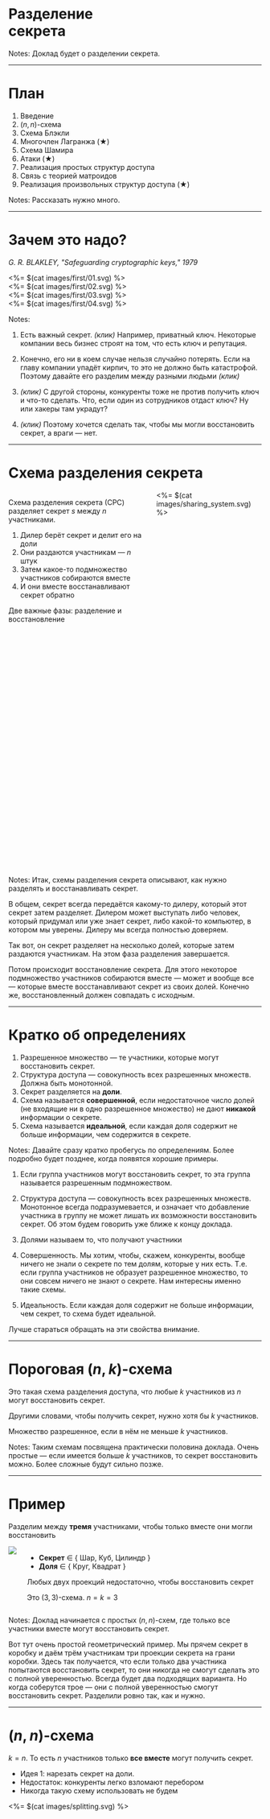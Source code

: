 # Разделение <br/> секрета <!-- .element: class="r-fit-text" -->

Notes:
Доклад будет о разделении секрета.

---

# План

1. Введение
2. $(n,n)$-схема
3. Схема Блэкли
4. Многочлен Лагранжа (★)
5. Схема Шамира
6. Атаки (★)
7. Реализация простых структур доступа
8. Связь с теорией матроидов
9. Реализация произвольных структур доступа (★)

Notes:
Рассказать нужно много.

***

# Зачем это надо?
<cite>G. R. BLAKLEY, "Safeguarding cryptographic keys," 1979</cite>

<div class="r-stack r-stretch">
	<div class="fragment"><%= $(cat images/first/01.svg) %></div>
	<div class="fragment"><%= $(cat images/first/02.svg) %></div>
	<div class="fragment"><%= $(cat images/first/03.svg) %></div>
	<div class="fragment"><%= $(cat images/first/04.svg) %></div>
</div>

Notes:

1. Есть важный секрет. _(клик)_ Например, приватный ключ.
Некоторые компании весь бизнес строят на том, что есть ключ и репутация.

2. Конечно, его ни в коем случае нельзя случайно потерять.
Если на главу компании упадёт кирпич, то это не должно быть катастрофой.
Поэтому давайте его разделим между разными людьми _(клик)_

3. _(клик)_ С другой стороны, конкуренты тоже не против получить ключ и что-то сделать.
Что, если один из сотрудников отдаст ключ?
Ну или хакеры там украдут?

4. _(клик)_ Поэтому хочется сделать так, чтобы мы могли восстановить секрет, а враги — нет.

---

# Схема разделения секрета

<div class="columns">
	<div class="col">

Схема разделения секрета (СРС) разделяет секрет $s$ между $n$ участниками.

1. Дилер берёт секрет и делит его на доли
2. Они раздаются участникам — $n$ штук
3. Затем какое-то подмножество участников собираются вместе
4. И они вместе восстанавливают секрет обратно

Две важные фазы: разделение и восстановление
	</div>
	<div class="col">
		<div style="height: 750px">
			<%= $(cat images/sharing_system.svg) %>
		</div>
	</div>
</div>

Notes:
Итак, схемы разделения секрета описывают, как нужно разделять и восстанавливать секрет.

В общем, секрет всегда передаётся какому-то дилеру, который этот секрет затем разделяет.
Дилером может выступать либо человек, который придумал или уже знает секрет, либо какой-то компьютер, в котором мы уверены. Дилеру мы всегда полностью доверяем.

Так вот, он секрет разделяет на несколько долей, которые затем раздаются участникам. На этом фаза разделения завершается.

Потом происходит восстановление секрета. Для этого некоторое подмножество участников собираются вместе — может и вообще все — которые вместе восстанавливают секрет из своих долей. Конечно же, восстановленный должен совпадать с исходным.

---

# Кратко об определениях

1. Разрешенное множество — те участники, которые могут восстановить секрет.
2. Структура доступа — совокупность всех разрешенных множеств. Должна быть монотонной.
3. Секрет разделяется на **доли**.
4. Схема называется **совершенной**, если недостаточное число долей (не входящие ни в одно разрешенное множество) не дают **никакой** информации о секрете.
5. Схема называется **идеальной**, если каждая доля содержит не больше информации, чем содержится в секрете.

Notes:
Давайте сразу кратко пробегусь по определениям. Более подробно будет позднее, когда появятся хорошие примеры. 

1. Если группа участников могут восстановить секрет, то эта группа называется разрешенным подмножеством.

2. Структура доступа — совокупность всех разрешенных множеств. Монотонное всегда подразумевается, и означает что добавление участника в группу не может лишать их возможности восстановить секрет. Об этом будем говорить уже ближе к концу доклада.

3. Долями называем то, что получают участники

4. Совершенность. Мы хотим, чтобы, скажем, конкуренты, вообще ничего не знали о секрете по тем долям, которые у них есть. Т.е. если группа участников не образует разрешенное множество, то они совсем ничего не знают о секрете. Нам интересны именно такие схемы.

5. Идеальность. Если каждая доля содержит не больше информации, чем секрет, то схема будет идеальной.

Лучше стараться обращать на эти свойства внимание.

---

# Пороговая $(n, k)$-схема

Это такая схема разделения доступа, что любые $k$ участников из $n$ могут восстановить секрет.

Другими словами, чтобы получить секрет, нужно хотя бы $k$ участников.

Множество разрешенное, если в нём не меньше $k$ участников.

Notes:
Таким схемам посвящена практически половина доклада. Очень простые — если имеется больше $k$ участников, то секрет восстановить можно. Более сложные будут сильно позже.

---

# Пример

Разделим между **тремя** участниками, чтобы только вместе они могли восстановить

<div class="columns">
	<div class="col img_container">
		<img src="images/projections.gif">
	</div>
	<div class="col">

- **Секрет** ∈ { Шар, Куб, Цилиндр }
- **Доля** ∈ { Круг, Квадрат }

Любых двух проекций недостаточно, чтобы восстановить секрет

Это $(3,3)$-схема. $n=k=3$

</div></div>

Notes:
Доклад начинается с простых $(n,n)$-схем, где только все участники вместе могут восстановить секрет.

Вот тут очень простой геометрический пример. Мы прячем секрет в коробку и даём трём участникам три  проекции секрета на грани коробки. Здесь так получается, что если только два участника попытаются восстановить секрет, то они никогда не смогут сделать это с полной уверенностью. Всегда будет два подходящих варианта. Но когда соберутся трое — они с полной уверенностью смогут восстановить секрет. Разделили ровно так, как и нужно.

***
 
<div class="r-stack">

# $(n, n)$-схема

</div>

$k = n$. То есть $n$ участников только <b>все вместе</b> могут получить секрет.

- Идея 1: нарезать секрет на доли.
- Недостаток: конкуренты легко взломают перебором
- Никогда такую схему использовать не будем

<div style="height: 400px">
	<%= $(cat images/splitting.svg) %>
</div>

Notes:
Начнём с построения простейшей схемы. Это не $(n, k)$-схема, а попроще.

Первая идея очень простая. Есть какой-то длинный секрет, мы его можем просто разрезать на доли и раздать участникам. Тогда если они объединятся, то смогут с легкостью восстановить его. Казалось бы, всё хорошо и просто.

Однако здесь есть большой недостаток: конкуренты, если обладают $k-1$ долями — на одну меньше нужного — запросто могут перебрать все значения оставшейся неизвестной. Их не так уж и много, особенно с ростом числа долей.

Мы этого **совсем** не хотим, поэтому давайте строго определим, чего именно мы не хотим.

---

# Совершенность
<cite>"On secret sharing systems", E. Karnin, J. Greene and M. Hellman, 1983</cite>

Хотим, чтобы конкуренты ничего не знали о секрете. Даже если знают $k-1$ долю.

По-другому: знание $k-1$ долей ничего не даёт <!-- .element: class="fragment" -->

- $s$ — секрет <!-- .element: class="fragment" -->
- $v_i$ — доля секрета ($i = 0…n$) <!-- .element: class="fragment" -->
- $H(s \mid v_{i_1}, v_{i_2}, …, v_{i_m})$ — сколько энтропии в $s$, если знаем эти доли <!-- .element: class="fragment" -->
- $H(s)$ — сколько энтропии в секрете, если мы совсем ничего про него не знаем <!-- .element: class="fragment" -->

<div class="fragment">

Хотим:
$$
\begin{array}{l l}
H(s \mid v_{i_1}, v_{i_2}, …, v_{i_m}) = H(s), &\text{ при } m < k \\\\
H(s \mid v_{i_1}, v_{i_2}, …, v_{i_m}) = 0,		&\text{ при } m ≥ k
\end{array}
$$

</div>

Notes:
Итак, "хорошие" схемы, в которых конкуренты совершенно ничего не знают о секрете, называются совершенными.

Так и запишем: _(клик)_ знание $k-1$ долей ничего не даёт

Теперь давайте попробуем это записать более строго. Для этого надо ввести пару обозначений _(2 клика)_.

Переходим к сложной часть. _(клик)_.

Здесь упоминается энтропия, причём условная. Это мера неопределённости — как много мы ещё не знаем о значении при таких-то условиях.
Грубо говоря, вот мы знаем столько-то долей секрета. Как много надо угадывать, чтобы узнать его весь?
Вспоминая старую плохую схему, если мы знаем много долей, то нам остается угадать только один маленький.
Очевидно, это гораздо быстрее чем угадать весь секрет.

_(клик)_. Следующее — количество энтропии в секрете, когда мы вообще ничего не знаем. Грубо, как сложно угадать весь секрет целиком.

Вообще, запросто могу переписать при помощи условных вероятностей, если кому-то не очень понятно.

_(клик)_

И теперь можем записать что именно мы хотим.
- Если мы знаем меньше $k$ долей, то мы знаем о секрете ровно столько же, как если бы не знали совсем ничего
- А если мы знаем достаточно долей, то знаем и весь секрет полностью. Никаких сомнений в его значении нету.

---

# Настоящая $(n,n)$-схема

Идея:
$ \displaystyle
s = v_1 + v_2 + … + v_n
$

<div class="fragment columns">
<p>Алгоритм: </p>
<div class="col">

0. Пусть $s ∈ 𝔽$
1. Генерируем совершенно случайные $v_2, …, v_n$ тоже из $𝔽$. <!-- .element: class="fragment" -->
2. Находим $v_1 = s - v_2 - … - v_n$	<!-- .element: class="fragment" -->
3. Раздаём эти доли участникам <!-- .element: class="fragment" -->

</div></div>

**Почему она совершенная?** <!-- .element: class="fragment" -->

Допустим: знаем $v_1, …, v_{n-1}$ — все кроме (без потери общности) последнего. <!-- .element: class="fragment" -->

<div class="fragment columns">
<p>Тогда: </p>
<div class="col">

1. Есть $|𝔽|$ вариантов для последней доли.
2. Каждый вариант даёт свой уникальный $s$. <!-- .element: class="fragment" -->
3. Угадать значение доли из $|𝔽|$ также сложно, как угадать секрет (тоже из $𝔽$). <!-- .element: class="fragment" -->

</div></div>

Notes:
Теперь реализуем подходящую схему. Хотим секрет разделить между $n$ участниками.
Идея очень проста: пусть все доли в сумме дают этот самый секрет.

_(клик)_ Во-первых, договоримся что секрет взялся из какого-то поля $𝔽$. Совершенно не важно из какого.

_(клик)_ Для реализации достаточно сгенерировать все числа кроме одного. Они должны быть из того же поля.

_(клик)_ Затем остаётся единственным образом определить одно оставшееся.

_(клик)_ И всё, доли готовы.

_(клик)_ Следующий шаг: покажем что она действительно совершенна.

_(клик)_ Допустим самое худшее — знаем все доли кроме одного.

_(клик)_ Тогда мы можем попытаться найти последний подбором.

_(клик)_ Но их ровно столько, сколько и возможных секретов.

_(клик)_ Получается, что ровно с тем же успехом мы могли бы пытаться угадать секрет.
	Видно, что знания долей никак не помогают. А значит схема совершенна.

---

Теперь и секрет, и доли из одного поля, т.е. они содержат одинаково информации (если они выбраны случайно). Это интересно.

<div class="fragment">

# Теорема
<cite>E. Karnin, J. Greene and M. Hellman, "On secret sharing systems", 1983</cite>

Пусть схема совершенная, а $v_i∈V$ — доля секрета $s∈S$. <br/>Тогда $H(v_i) ≥ H(s)$.

</div><div class="fragment">

**Следствие:** Если секрет и доли выбираются случайно, то $|V| ≥ |S|$.

</div><div class="fragment">

**Доказательство следствия**

1. Известно, что знание $k-1$ доли не даёт никакой информации о секрете
2. Также известно, что зная $k$ долей можно единственным образом восстановить секрет.
3. Если $|V| < |S|$, то зная $k-1$ долей, мы можем получить лишь $|V|$ значений секрета, по одному на каждое возможное значение доли.
4. Но ведь секрет — случайно выбран из $|S|$ возможных вариантов! Пришли к противоречию: такая схема не совершенна.

</div>

Notes:
Заметили, что размер доли вырос? В плохой и неправильной схеме он был в $n$ раз меньше секрета, а теперь совпадает с ним?

Так вот, существует подходящая теорема _(клик)_.
Она говорит, что у совершенной схемы каждая доля не может содержать меньше информации, чем целый секрет.

У неё есть довольно интересное следствие _(клик)_.
А именно, мощность множества с долью обычно не может быть меньше, чем множество с секретом.
На практике это означает, что если у вас секрет занимает столько-то бит, то и каждая доля будет не меньше.

Теперь давайте это докажем. Будем доказывать только следствие, потому что доказательство самой теоремы слишком сложно для этого доклада, да и не нужно. Будем считать, что числа у нас всегда случайные, это обычно правда.

Если в двух словах, то когда мы знаем $k-1$ долей, то, чтобы восстановить секрет, достаточно перебрать все значения оставшейся доли. И если этих значений меньше, чем значений секрета, то это противоречит тому, что знание $k-1$ долей ничего не даёт.

---

## Разделение длинных секретов

Есть строка: `I like secret sharing systems`. Она длинная (29 символов).

Можем её рассмотреть, как набор байтов

```
49 20 6c 69 6b 65 20 73 65 63 72 65 74 20 73 68 61 72 69 6e 67 20 73 79 73 74 65 6d 73
```

И каждый байт разделять отдельно, используя группу $ℤ_{256}$:
- $49_{16} = 73 = 10 + 63$
- $20_{16} = 32 = 50 + 238$
- $6c_{16} = 108 = … $

Такое разделение всё равно останется совершенным.

***

# Схема Блэкли
<cite>G. R. BLAKLEY, "Safeguarding cryptographic keys" 1979</cite>

<div class="columns">
<div class="col">

Это $(n, k)$-схема. Из $n$ участников достаточно только $k$.

Описана Джорджем Блэкли в начале июня 1979 года. 

</div>
<div class="col">
	<img src="images/george-blakley.jpg">
</div></div>

Notes:
Мы реализовали простейшую $(n, n)$-схему, но она не даёт права потерять никакую долю. Обязательно все должны присутствовать.
На самом деле, с её помощью можно делать удивительные вещи, но это не очень эффективно и будет в самом конце доклада. А пока что поговорим про схему Блэкли.

---

## Схема Блэкли

**Идея:** $k$ гиперплоскостей пересекаются в $k$-мерном пространстве в точке.


<div style="height: 350px">
	<%= $(cat images/planes.svg) %>
</div>

<div class="fragment">

**Алгоритм**:

0. Секрет $s∈𝔽$. <span class="fragment">Возьмём пространство $𝔽^k$</span>
1. Выберем случайные и независимые $x_2, x_3, …, x_k$ <!-- .element: class="fragment" -->
2. Секретная точка: $(s, x_2, x_3, …, x_k)$ <!-- .element: class="fragment" -->
3. Провести через неё $n$ случайных гиперплоскостей и раздать их участникам.	<!-- .element: class="fragment" -->

</div>

Notes:
Идея этой схемы заключается в том, что гиперплоскости пересекаются только в одной точке.
На примере трёхмерного пространства как раз показано, что две плоскости пересекаются по прямой, а три — уже в точке.

_(клик)_ Теперь пройдёмся по алгоритму. Как и раньше, возьмём секрет из поля $𝔽$. _(клик)_ К нему сразу добавляем $k$-мерное пространство, в котором и будет всё происходить.

_(клик)_ Дальше снова генерируем случайные $k-1$ точку. Удивительно, но это продолжает совпадать с простейшей схемой.

_(клик)_ И вот теперь начались отличия. Как мы помним, плоскости пересекаются в точке. Значит какая-то точка пространства должна кодировать секрет. Ну и вот мы её выбрали. Одна её координата содержит секрет, а остальные выбраны совершенно случайно.

_(клик)_ Дальше мы должны провести через эту точку $n$ произвольных плоскостей. Вот и всё.

---

## Пример

- Секрет из поля $ℤ_{23}$ будет $s = 18$
- Действуем в пространстве $ℤ_{23}^3$ — три участника могут восстановить
- Выберем случайную точку $(\mathbf{18}, 7, 20)$ — секрет в первой координате
- Проведём плоскости через эту точку:
	
	* $21x_1 + x_2 + 15x_3 = 18$
	* $11x_1 + 9x_2 + x_3 = 5$
	* $3x_1 + 6x_2 + 8x_3 = 3$

	Именно этой информацией обладают участники — каждый знает ровно одну плоскость.

<div class="fragment">

- Пересечём их:
	$$ \begin{pmatrix}
	21 & 1 & 15 \\\\ 11 & 9 & 1 \\\\ 3 & 6 & 8
	\end{pmatrix} \vec{x} = \begin{pmatrix}
	18 \\\\ 5 \\\\ 3
	\end{pmatrix} $$

- Решение СЛАУ: $\vec{x} = \begin{pmatrix}\mathbf{18} \\\\ 7 \\\\ 20\end{pmatrix}$; отсюда секрет $s=18$

</div>

Notes:
Берём какой-то секрет — здесь он из поля $ℤ_{23}$ — и хотим его разделить. Восстановить могут любые три участника, поэтому пространство трёхмерное.

Для этого помещаем его в какую-то случайную точки и проводим через неё три случайных плоскости — по одной на каждого участника. Эти плоскости и будем раздавать участникам.

На этом с разделением всё, теперь давайте восстановим обратно _(клик)_.

У нас есть ьтри плоскости, надо найти их общую точку пересечения. Для этого достаточно будет составить вот такую СЛАУ на точку и решить её любым удобным способом. Поскольку мы действуем в поле, то какое-нибудь решение найдется.

И вот решение – как раз та точка, которые мы сгенерировали раньше. Берём первую её координату и получаем секрет обратно.

---

## Схема Блэкли: совершенность

- Дана $k-1$ плоскость, пересекаются по прямой ($\cong 𝔽$)
- Но нас интересует только одна координата <!-- .element: class="fragment" data-fragment-index="0" -->

<div class="r-stack">
	<div style="height: 600px" class="fragment fade-out" data-fragment-index="0">
		<%= $(cat images/planes.svg) %>
	</div>
	<div style="height: 600px;" class="fragment" data-fragment-index="0">
		<%= $(cat images/line_project.svg) %>
	</div>
</div>

- На прямой столько же точек, сколько и значений секрета! <!-- .element: class="fragment" data-fragment-index="1" -->


Notes:
Давайте покажем, почему эта схема совершенна.
То есть что даже зная $k-1$ плоскость, угадывать секрет не становится легче.

С одной стороны, вполне известно, что секретная точка лежит на прямой.
Казалось бы, это облегчает задачу. И это было бы так, если бы были важны все координаты точки.

Поскольку сам секрет находится в первой координате точки, то можно рассмотреть только эту координату у прямой.

И тогда будет легко видеть, что прямая содержит столько же точек, сколько и ось координат.
То есть столько же точек, сколько и значений секрета.

---

## Схема Блэкли

**Секрет**: $s ∈ 𝔽$.

**Доля**: $k$-мерная плоскость

<div class="fragment">
$$
A_1x_1 + A_2x_2 + … + A_kx_k + A_0 = 0
$$
</div>

<div class="fragment">

**Плоскость**: набор $(A_1, A_2, …, A_k) ∈ 𝔽^{k+1}$

Но секрет-то только из $𝔽$! Доля в $k+1$ раз больше.

</div>

Notes:

Теперь посмотрим что же у нас получилось.
А получились плоскости. Каждую из них можно записать таким образом: _(клик)_.
Таким образом, каждая плоскость записывается при помощи ровно $k+1$ коэффициента, каждый из нашего поля: _(клик)_.

В этой схеме так получилось, что размер доли в $k+1$ раз больше, чем размер самого секрета.

***

# Идеальность

Секрет $s ∈ S$, доля $v_i ∈ V$.

- Из теоремы: $H(v_i) ≥ H(s)$
- Если $H(v_i) = H(s)$, то схема идеальна

Схема идеальна тогда, когда доля содержит ровно столько же информации, сколько и секрет.

Notes:
Теперь давайте определим новое свойство.

Идеальность — когда размер доли ровно такой же, как и размер секрета.
Если схема совершенна, то меньше он быть и не может, мы это доказали раньше.

Поскольку в схеме Блэкли размер доли гораздо больше, то она не идеальна. Совершенна, но не идеальна.

---

## <u>Неправильная</u> схема
<cite>Почему-то описана на некоторых сайтах</cite>

Хотим сделать схему Блэкли её идеальной.

- Секрет хранится только в одной координате.	<!-- .element: class="fragment" -->
	* $s ∈ 𝔽$
- А доля гораздо больше <!-- .element: class="fragment" -->
	* $v_i ∈ 𝔽^k$
- Идея: распределить секрет по всем координатам: $s ∈ 𝔽^k$ <!-- .element: class="fragment" -->
	* Нельзя: на прямой всего лишь $|𝔽|$ точек, хотя вариантов секрета $|𝔽|^k$ <!-- .element: class="fragment" -->
	<li class="fragment">Такая схема <span style="color: #ff2c2d;">не будет совершенной!</span></li>

<div style="height: 300px">
	<%= $(cat images/planes.svg) %>
</div>

Notes:
Теперь давайте рассмотрим вариацию схемы, которая является идеальной.

_(клик)_ Во-первых, секрет хранится только в одной координате.
_(клик)_ Но вот размер доли гораздо больше, и нам это не нравится.

_(клик)_ Что будет, если распределить секрет по всем координатам точки? Ведь тогда как раз размеры сравняются.
	Как думаете, так можно сделать?

_(клик)_ Но тогда $k-1$ плоскость пересекается по прямой. И на этой прямой уже гораздо меньше точек.
А значит секрет становится гораздо проще найти, даже если не знать все доли.
_(клик)_ Такая схема будет несовершенной.

Именно такой вариант схемы Блэкли почему-то описан на русской википедии и какой-то криптовики.
Эта схема аналогична самой первой, где мы просто нарезали секрет на доли. Конечно, это нам не подходит.

Ни в коем случае так не делайте. Я это показываю во многом из-за того, что почему-то на некоторых русскоязычных сайтах приводится именно такая реализация схемы. Она неправильная.

***

# Многочлен Лагранжа
<cite><a href="https://ru.wikipedia.org/wiki/Интерполяционный_многочлен_Лагранжа">ru.wikipedia.org/wiki/Интерполяционный_многочлен_Лагранжа</a></cite>

<div class="fragment">

**Хотим**: провести многочлен не более $n-1$ степени через $n$ точек

Например, **прямая** — многочлен первой степени — легко строится по **двум** точкам.

**Дано**: точки $(x_1, y_1), (x_2, y_2), …, (x_n, y_n)$.

</div><div class="fragment">

**Очень простая идея:**

Можно составить СЛАУ на $c_i$, подставив точки в $c_0 + c_1 x + c_2 x^2 + … + c_{n-1}x^{n-1}$.

Здесь $n$ неизвестных, $n$ уравнений, а следовательно решение единственно.

</div><div class="fragment">

Но есть явная формула: $\displaystyle f({\color{red} x}) = \sum_{j=1}^n y_j \prod_{\substack{i=0\\\\i≠j}} \frac{{\color{red} x} - x_i}{x_j - x_i}$ — многочлен Лагранжа

</div>


Notes:
Теперь немного поговорим про многочлен Лагранжа. Он нам потом пригодится. _(клик)_

Вообще, довольно известный факт, что через $n$ точек можно построить многочлен $n-1$ степени.

_(клик)_ Для этого достаточно составить СЛАУ и найти этот самый многочлен.

_(клик)_ Но это не так эффективно — иногда интересно узнать значение только в одной точке — так что давайте всё-таки рассмотрим многочлен Лагранжа. Он тоже очень простой.

---

## Очевидное решение
<cite><a href="https://ru.wikipedia.org/wiki/Интерполяционный_многочлен_Лагранжа">ru.wikipedia.org/wiki/Интерполяционный_многочлен_Лагранжа</a></cite>

Просто скажем следующее:

$$
f(x) = \begin{cases}
y_1, &x = x_1 \\\\
y_2, &x = x_2 \\\\
… \\\\
y_n, &x = x_n \\\\
\text{что-нибудь},& x \notin \\{x_1, x_2, …, x_n\\}
\end{cases}
$$

<div class="fragment">

И если бы у нас была такая функция:
$$
\ell_j(x) = \begin{cases}
1,& x = x_i, i=j \\\\
0,& x = x_i, i≠j \\\\
\text{что-нибудь}& x \notin \\{x_1, x_2, …, x_n\\}
\end{cases}
$$

</div>

<div class="fragment">

Тогда бы мы разбили на сумму:

$$
f(x) = y_1 \ell_1(x) + y_2\ell_2(x) + … + y_n \ell_n(x)
$$

</div>

Notes:

Итак, во-первых, мы хотим как-то построить вот такую функцию.
Важно лишь то, чтобы она проходила через некоторые точки, а всё остальное — как получится.

_(клик)_ Но строить такую большую функцию довольно сложно, поэтому давайте упростим себе жизнь и сделаем функцию $\ell$, она поменьше.
В одной из нужных точек она равна единице, в других нужных — равна нулю, а во всех остальных нас значение не волнует.

_(клик)_ И если мы вдруг сможем построить такую функцию $\ell$, то первую большую можно будет легко разбить на вот такую сумму.
Здесь довольно очевидно, что она будет проходить через все нужные точки.
Для каждой интересующей нас точки только одна из $\ell$ будет равна единице, а все остальные равны нулю.
И эту единственную единицу мы умножаем на требуемое значение функции в нужной нам точке. Вот и всё.

---

## Такая функция есть!
<cite><a href="https://ru.wikipedia.org/wiki/Интерполяционный_многочлен_Лагранжа">ru.wikipedia.org/wiki/Интерполяционный_многочлен_Лагранжа</a></cite>

Напомню:
<span class="r-stack">
<span class="fragment fade-out" data-fragment-index="1">$
	\ell_j(x) = \begin{cases}
	1,& x = x_j \\\\
	0,& x = x_i, i≠j \\\\
	\text{что-нибудь},& x \notin \\{x_1, x_2, …, x_n\\}
	\end{cases}
$</span>
<span class="fragment fade-in-then-out" data-fragment-index="1">$
	\ell_j(x) = \begin{cases}
	\color{orange}{1},& \color{orange}{x = x_j} \\\\
	0,& x = x_i, i≠j \\\\
	\text{что-нибудь},& x \notin \\{x_1, x_2, …, x_n\\}
	\end{cases}
$</span>
<span class="fragment fade-in-then-out" data-fragment-index="2">$
	\ell_j(x) = \begin{cases}
	1,& x = x_j \\\\
	\color{orange}{0},& \color{orange}{x = x_i, i≠j} \\\\
	\text{что-нибудь},& x \notin \\{x_1, x_2, …, x_n\\}
	\end{cases}
$</span>
<span class="fragment fade-in-then-out" data-fragment-index="3">$
	\ell_j(x) = \begin{cases}
	1,& x = x_i, i=j \\\\
	0,& x = x_i, i≠j \\\\
	\color{orange}{\text{что-нибудь}},& \color{orange}{x \notin \\{x_1, x_2, …, x_n\\}}
	\end{cases}
$</span>
</span>

<div class="fragment" data-fragment-index="0">

Выглядит она как произведение дробей:

$$
\ell_j({\color{red} x}) = \prod_{\substack{i=0\\\\i≠j}} \frac{{\color{red} x} - x_i}{x_j - x_i}
$$

</div>

- Если $x = x_j$, то каждая дробь равна $1$, и вся функция тоже. <!-- .element: class="fragment fade-in-then-semi-out" data-fragment-index="1" -->
- Если $x = x_i, i≠j$, то найдётся $i$, такой что $x_i = x$. А значит один из числителей будет таким: $x_i - x_i = 0$. И всё произведение обнулится.	<!-- .element: class="fragment fade-in-then-semi-out	" data-fragment-index="2" -->
- Все точки различны и $j≠i$, а значит мы не делим на ноль.	<!-- .element: class="fragment fade-in-then-semi-out	" data-fragment-index="3" -->

Notes:
К счастью, такая маленькая функция $\ell$ существует, и сейчас покажу как она работает.

_(клик)_ Выглядит она как вот такое сложное произведение дробей. Здесь $i$ из произведения пробегает по всем, кроме $j$.

_(клик)_ Смотрим на первое требование. Функция при $x=x_j$ должна быть равна единице. Здесь это вполне выполняется.
	Каждая дробь будет иметь один и тот же числитель и знаменатель, поэтому все они равны единице.

_(клик)_ Двигаемся дальше. Надо чтобы во всех остальных точках функция была равна нулю.
Здесь это обеспечивается за счёт того, что мы перебираем все эти остальные точки и вычитаем $x_i$ из аргумента.
Тогда в этих точках хотя бы один числитель обнулится, а вместе с ним обнулится и всё произведение.

_(клик)_ Ну и наконец, функция везде определена. Поскольку предполагается, что все иксы различны, то мы на ноль никогда не делим.

---

## Итог
<cite><a href="https://ru.wikipedia.org/wiki/Интерполяционный_многочлен_Лагранжа">ru.wikipedia.org/wiki/Интерполяционный_многочлен_Лагранжа</a></cite>

Интерполяционный многочлен Лагранжа:

$$
f({\color{red} x}) = \sum_{j=1}^n y_j \prod_{\substack{i=0\\\\i≠j}} \frac{{\color{red} x} - x_i}{x_j - x_i}
$$

- Проходит через точки $(x_1, y_1), …, (x_n, y_n)$
- Степень не больше $n$

Notes:
Ну и вот итог. Интерполяционный многочлен Лагранжа выглядит вот таким вот образом. Как мы показали, он проходит через все нужные точки (если они различны).

Поскольку в каждом произведении не больше $n-1$ линейного множителя, то и весь многочлен тоже не больше $n-1$ степени.

Остается только разобраться с единственностью.

---

## Единственность
<cite><a href="https://ru.wikipedia.org/wiki/Интерполяционный_многочлен_Лагранжа">ru.wikipedia.org/wiki/Интерполяционный_многочлен_Лагранжа</a></cite>

> Через $n$ точек проходит единственный многочлен степени не больше $n-1$.

**Доказательство:**

- Пусть $f(x)$ и $q(x)$ — два многочлена, оба проходят через одинаковые $n$ точек
- Тогда $f(x) - q(x)$ имеет не меньше $n$ нулей — в точках через которые они проходят.
- А ещё $f(x) - q(x)$ тоже степени не больше $n-1$.
- Но $f(x) - q(x)$ не может иметь $n$ нулей! Это же больше его степени.
- А значит $f(x) - q(x) = 0$ ∎

Notes:
Доказательство очень простое.

Действуем от противного. Пусть есть два многочлена, которые оба проходят через одни и те же $n$ точек.

Тогда рассмотрим их разность. Она будет тоже многочленом степени не больше $n-1$, как и исходные два.

Но по основной теореме алгебры такой многочлен не может иметь более чем $n-1$ нуль.
А здесь у нас их $n$, поскольку $f$ и $q$ точно совпадают в $n$ точках.

Получаем что $f - q$ равно нулю, то есть $f = q$, что и требовалось доказать.

***

# Схема Шамира
<cite>Shamir, A. (1979). How to share a secret.</cite>

<div class="columns">
<div class="col">

Опубликована в ноябре 1979 года, всего через полгода после схемы Блэкли.

**Идея:** через $k$ точек можно провести единственный многочлен. Пусть $s = f(0)$.

Доли — точки на многочлене. Секрет — его значение в нуле.

</div><div class="col">

<img src="images/Adi_Shamir.jpg" style="height:700px">

</div>
</div>

Notes:
Итак, переходим к практически полезной схеме. Схема Шамира была опубликована в ноябре 1979 года криптографом Ади Шамиром, через примерно полгода после схемы Блэкли. Та была представлена в начале июня. Шамир тот же самый, который участвовал в создании RSA, и в схеме нулевого разглашения.

Идея схемы Шамира очень проста.
По $k$ долей мы всегда можем построить единственный многочлен степени $k-1$.
И секрет тогда будет равен его значению в нуле.
А вот по $k-1$ долей уже нельзя ничего говорить о том, какой может быть многочлен и где находится секрет.

---

## Реализация
<cite>Shamir, A. (1979). How to share a secret.</cite>

1. Выбрать достаточно большое поле (секрет должен поместится).
2. Сгенерировать случайный многочлен степени $k-1$
	$$f(x) = c_1x^{k-1} + c_2x^{k-2} + … + c_{k-2}x^2 + c_{k-1} x + s$$
	Свободный член равен $s$, благодаря чему $f(0) = s$
3. Посчитать значения в точках $1,2,3,…,n$ и раздать их. То есть $v_i = f(i)$. Координата $x$ точек — публичная информация.
4. По $k$ любых из этих $n$ точек можно построить $f$ обратно. Тогда $s = f(0)$.

<iframe data-preload class="fragment invert-if-dark" style="width: 100%; height: 720px;" data-src="https://www.desmos.com/calculator/8qgjticahg?embed"></iframe>

Notes:
Подробная схема такова.

1. Сначала надо выбрать какое-то поле. Чаще всего используется поле вычетов по большому простому модулю. Но вообще-то говоря, сгодится любое. Просто чем меньше поле, тем меньше значений для секрета и тем легче взломать перебором. Хотя обычно на размер секрета влиять нельзя. Также в маленьком поле будет мало точек, которые можно раздать. Например, в $ℤ_7$ никак нельзя выбрать 10 разных точек на многочлене.

2. Затем генерируем случайные коэффициенты для многочлена. Здесь они обозначены как $c_i$.
	Свободный же член делаем равным $s$, за счёт чего можно очень легко сделать так, чтобы $f(0) = s$.

	Вообще-то говоря, не обязательно использовать именно $x=0$ для секрета, просто иначе генерация многочлена становится немного менее тривиальной. Можно, например, сгенерировать $k-1$ точку и интерполировать многочлен через них и точку с секретом. Но мы так делать не будем, у нас всегда секрет в нуле.

3. Дальше надо выбрать любые $n$ точек на многочлене и посчитать их.
	Обычно выбирают просто по порядку $x = 1, 2, 3$ и т.д., но вообще-то говоря это совершенно не важно, ведь здесь эти координаты — публичная информация.

4. Восстановление секрета происходит очень просто. Нужно всего лишь выбрать любые $k$ точек и построить многочлен обратно.
	Ну а дальше секрет легко находится. Вообще-то говоря, лучше не искать многочлен отдельно, а просто подставить $x=0$ d многочлен Лагранжа и посчитать значение в этой точке.

---

## Пример

- Из поля $ℤ_{13}$ выбрали секрет $s = 4$.
- Три участника могут восстановить секрет. Используем многочлен второй степени.
- Сгенерируем такой: $f(x) = 5x^2 + 11x + 4$; здесь $s = f(0)$
- Посчитаем точки (над полем!):

	1. $f(1) = 7$
	2. $f(2) = 7$
	3. $f(3) = 4$

	Именно этой информацией обладают участники.

<div class="fragment">

- Восстановим многочлен (вычисления по модулю 13):
	$$
	f(x) =
	y_1\frac{x-x_2}{x_1-x_2}\frac{x-x_3}{x_1-x_3} +
    y_2\frac{x-x_1}{x_2-x_1}\frac{x-x_3}{x_2-x_3} +
    y_3\frac{x-x_1}{x_3-x_1}\frac{x-x_2}{x_3-x_2} =\\\\=
    7\frac{x-2}{1-2}\frac{x-3}{1-3} +
    7\frac{x-1}{2-1}\frac{x-3}{2-3} +
    4\frac{x-1}{3-1}\frac{x-2}{3-2} =\\\\=
    \frac{7}{ 2} (x-2)(x-3) +
    \frac{7}{-1} (x-1)(x-3) +
    \frac{4}{2} (x-1)(x-2) =\\\\=
    10\left(x^2 − 5x + 6\right)
    -7\left(x^2 − 4x + 3\right)
    +2\left(x^2 − 3x + 2\right) =\\\\=
    5x^2 − 28x + 43 ≡ \color{orange}{5x^2 + 11x + 4}
	$$

- И тогда секрет: $f(0) = 4$

</div>

Notes:

Итак, вот у нас есть поле $ℤ_{13}$ и из него выбрали секрет $s=7$. Будем его делить на трёх участников.

Для этого придумываем случайный многочлен, который в нуле равен секрету. Достаточно правильно подобрать свободный член.

И теперь считаем его значения в трёх разных точках. Интересно, что пара совпали.
Само значение многочлена секретная информация. Каждое знает только один участник.
Но вот список точек, в которых считали значения, уже публичный.

Теперь приступим к восстановлению секрета обратно _(клик)_.

В целом, ничего интересного. Беру формулу Лагранжа для трёх точек и начинаю аккуратно всё это дело считать.
Здесь я иду долгим путём и вычисляю весь многочлен.
Гораздо лучше и быстрее было бы просто подставить $x = 0$ и не считать те ужасные скобки.

Но в конце-концов получаем ровно тот же самый многочлен, и запросто восстанавливаем секрет.

Заметка: $\frac{7}{2} = 10 \pmod{13}$

---

## Совершенность
<cite>G. R. BLAKLEY, "Safeguarding cryptographic keys," 1979</cite>

> For example, a polynomial
> of degree $b$ can be reconstructed from its values at $b+1$
> points. But already its values at any $b$ points tell a lot about
> it. It can also be reconstructed from the values of its $0$th
> through $b$th Taylor coefficients at a point. But already the
> values of any $b$ of these $b+1$ numbers tell a lot about it.

— Блэкли о многочленах <!-- .element: style="text-align: right;"> -->

Notes:
Перед тем как мы двинемся дальше, вот тут вот цитата из работы Блэкли по его схеме.

Вот он говорит, что многочлен степени $b$ может быть восстановлен по $b+1$, но даже только $b$ уже дают очень много информации о многочлене. Как вы думаете, он прав?

Нет, в общем случае мы не получаем никакой дополнительной информации о многочлене.

---

## Совершенность

Мы знаем $k-1$ долей. Хотим узнать какой может быть секрет.


- Не используя знания долей, можем перебрать все секреты: их $|𝔽|$ штук.
- Перебор вариантов последнего долей не легче: тоже $|𝔽|$ вариантов.
- Правда ли, что все секреты возможны? <!-- .element: class="fragment"> -->
- Можем ли построить многочлен степени $k-1$, проходящий через всякий секрет и через известные $k-1$ точек?
	<!-- .element: class="fragment"> -->
- Конечно можем! Даны $k$ точек, надо многочлен степени $k-1$. Это легко и всегда возможно.
	<!-- .element: class="fragment"> -->

Значит схема совершенна! <!-- .element: class="fragment"> -->

Notes:
Хотим показать совершенность.
Напомню: это когда знание $k-1$ долей не даёт совершенно никакой информации о том, какой может быть секрет.

Вообще, мы всегда можем перебрать всевозможные секреты. Даже когда вообще ничего не знаем.
Надо как-то показать, что если знаем много точек, то этот перебор никак нельзя облегчить.


_(клик)_ Например, выкинув заведомо невозможные секреты.

_(клик)_ То есть надо показать, что через каждый из секретов можно провести какой-то многочлен, который к тому же будет проходить через уже известные нам точки.

_(клик)_ Всё сводится к тому, что у нас есть $k-1$ точка из долей и есть ещё одна точка из секрета. Как я показывал раньше, через $k$ точек всегда можно провести многочлен степени $k-1$. Именно такой и нужен по схеме.

Значит любой из секретов одинаково возможен, как было бы если мы вообще ничего не знали. Схема совершенна!

И кстати, каждый из секретов соответствует ровно одному значению последней доли. Это легко доказать, ведь интерполированные многочлены не могут пересекаться в других точках.

---

## Идеальность

— Размер доли равен размеру секрета? <br/>
— Конечно! $f(0) ∈ 𝔽$ и $f(i) ∈ 𝔽$<br/>
— Значит схема идеальна.

Notes:
Ну здесь всё очень просто. Секрет – значение многочлена в некоторой точке. Доля — тоже значение, но уже в другой точке.
Конечно же они содержат одно и то же количество информации. А значит схема идеальна.

***

# О совершенности

**Совершенна ли следующая схема?**

1. Дан секрет $0 ≤ s ≤ 100$
2. Генерируем $k-1$ случайный коэффициент
	<span class="r-stack">
		<span class="fragment fade-out" data-fragment-index=1>$c_i ∈ ℤ_{100}$</span>
		<span class="fragment fade-in" data-fragment-index=1>$c_i ∈ \color{red}{ℤ_{100}}$</span>
	</span>
	и многочлен $$f(x) = c_1x^{k-1} + c_2x^{k-2} + … + c_{k-2}x^2 + c_{k-1} x + s$$
3. …

<div class="fragment" data-fragment-index=0>

**Правильная и совершенная схема Шамира:**

1. Выбрать достаточно большое <span class="fragment highlight-red" data-fragment-index=1>поле</span> (секрет должен поместится).
2. Сгенерировать случайный многочлен степени $k-1$
	$$f(x) = c_1x^{k-1} + c_2x^{k-2} + … + c_{k-2}x^2 + c_{k-1} x + s$$
3. …

</div>

Notes:
Вернёмся чуть-чуть назад, к совершенности. Вопрос — так уж ли надёжна предложенная на слайде схема?

...

_(клик)_ Вот сравнение со схемой, которая точно идеальна, мы это доказали

_(клик)_ Здесь проблема заключается в том, что мы взяли не поле.


---

## Атака на не-поле

Известно кольцо: $ℤ_{30}$.

В нём многочлен: $y = c_0 + c_1x + c_2x^2 + c_3x^3$

Знаем три точки (из четырёх):
1. $(1,18)$
2. $(2,24)$
3. $(3,10)$
4. $(4, y_4)$

Что мы знаем о секрете?

Notes:
Давайте сначала рассмотрим пример. Вот кто-то разделил секрет на четырёх участников, и мы как-то узнали три точки. Ну и знаем, что четвертая точка находится в $x=4$, это не секретная информация. Её значения не знаем

Вопрос в том, как много мы теперь знаем о секрете. Конечно, схема Шамира совершенна, но здесь выбрано не поле, а какое-то кольцо вычетов по модулю 30. 30 — не простое число.

---

Подставим точки: $(1,18)$, $(2,24)$, $(3,10), (4, y_4)$ в уравнение $y = c_0 + c_1x + c_2x^2 + c_3x^3$, получим СЛАУ на коэффициенты:
$$
\begin{cases}
	18 &=& с_0 &+& с_1\cdot 1 &+& с_2\cdot 1 &+& с_3\cdot 1 \\\\
	24 &=& с_0 &+& с_1\cdot 2 &+& с_2\cdot 4 &+& с_3\cdot 8 \\\\
	10 &=& с_0 &+& с_1\cdot 3 &+& с_2\cdot 9 &+& с_3\cdot 27 \\\\
	y_4 &=& с_0 &+& с_1\cdot 4 &+& с_2\cdot 16 &+& с_3\cdot 64
\end{cases}
$$

Решение: <!-- .element class="fragment" data-fragment-index="1" -->

<div class="r-stack">

<span class="fragment fade-in" data-fragment-index="1">
<span class="fragment fade-out" data-fragment-index="3">
$$
c_0 = -y_4 - 32; \quad
c_1 = \frac{11}{6}y_4 + 80; \quad
c_2 = -y_4 - 34; \quad
c_3 = \frac{1}{6}y_4 + 4
$$
</span></span>

<span class="fragment fade-in" data-fragment-index="3">
$$
c_0 = -y_4 - 32; \quad
c_1 = \color{orange}{\frac{11}{6}y_4} + 80; \quad
c_2 = -y_4 - 34; \quad
c_3 = \color{orange}{\frac{1}{6}y_4} + 4
$$
</span>

</div>

<div class="fragment" data-fragment-index="2">

В кольце $ℤ_{30}$ **можем** делить на: $1,7,11,13,17,19,23,29$.

</div><div class="fragment" data-fragment-index="3">

На $\color{orange}{6}$ **не можем**.

Значит $y_4$ делится на $6$. Значит $y_4 ∈ \\{0, 6, 12, \mathbf{18}, 24\\}$.

Всего 5 значений вместо 30!

</div>

Notes:
Итак, давайте посмотрим. Конечно, все эти точки лежат на каком-то многочлене. Давайте попробуем его найти.
Для этого достаточно просто подставить их в уравнение и получить СЛАУ. А из неё уже легко найти коэффициенты.

Эту систему можно решить любым удобным способом. Способов решения СЛАУ очень много, не будем на них останавливаться. _(клик)_ Решение будет каким-то таким.

Замечу, что решали мы не в $ℤ_{30}$, а в каком-то нормальном поле вещественных чисел. Из решения мы видим, какие могут быть коэффициенты вообще.

Если бы для шифрования использовали **поле**, то мы, перебирая все $y_4$, получили бы всевозможные $c_0$, а значит и всевозможные секреты. Ведь секрет обычно хранится в свободном члене.

_(клик)_ Но здесь у нас **не поле**, у нас просто кольцо. А значит не для всякого числа существует обратное, чтобы их произведение давало единицу. Строго говоря, "делить" мы можем только на взаимно простые с модулем кольца. На простые числа например, вон они написаны на слайде.

Теперь посмотрим на решение внимательнее. Все коэффициенты многочлена обязательно лежат в кольце. Его так генерировали. Но ведь в решении СЛАУ нам необходимо делить на 6! _(клик)_ Вон там дроби видны.

Поскольку какой-нибудь "одной шестой" в кольце не существует, получается, что необходимо чтобы $y_4$ делилось на 6. Только тогда дробь нормально сократится и всё будет хорошо.

Собственно, вот и всё. Зная только лишь 3 точки, мы смогли восстановить очень много информации о секрете — уменьшили диапазон возможных значений в 6 раз.

А значит конкретно эта схема, с кольцом вместо поля, не совершенна.

---

## Ещё про не-поле
<cite>«Why does Shamir's Secret Sharing Scheme need a finite field?» Dilip Sarwate
<a href="https://crypto.stackexchange.com/a/9320">https://crypto.stackexchange.com/a/9320</a>
</cite>

Интересный пример:

Используется $ℤ_{15}$. Тогда:
1. $f(x) = x^2 - 1$
2. $g(x) = x^2 - 5x + 4$

У них разные секреты: $f(0) = -1$, но $g(0) = 4$.

<div class="fragment">

Для восстановления обоих достаточно трёх участников. Выберем $x = 1$, $x = 4$, $x = 7$:
1. $f(1) = 0$, $g(1) ≡ 0$
2. $f(4) = 0$, $g(4) = 0$
2. $f(7) ≡ 3$, $g(7) ≡ 3$

Получается, что **конкретно эти три** участника не способны восстановить секрет!

</div>

Notes:
Давайте ещё рассмотрим такой интересный пример. Вот снова используется какое-то кольцо вместо поля, в нём для двух разных секретов сгенерировали два разных многочлена. Оба второй степени, поэтому для восстановления достаточно любых трёх участников.

_(клик)_
Пусть из многих остались только те участники, которые владеют точками, соответствующими $x=1$, $x=4$ и $x=8$.

И видим, что оба эти многочлена одинаково хорошо подходят под их точки. Получается, что именно эта тройка участников (и не только эта) не может восстановить секрет. А ведь схемы делаются для того, чтобы **любые** три могли восстановить.

***

# Атаки
<cite>Tompa, Martin, and Heather Woll. "How to share a secret with cheaters." (1989)</cite>

С внешними врагами разобрались, как делать схемы совершенными теперь знаем.

Но схемы разделения применяются когда нет доверия даже участникам!

Участники могут назвать вместо настоящей доли что-то своё. И никто не узнает!

А если сговорилось $k-1$ участников…

Notes:
Итак, переходим ко второй части. Как говорилось в самом начале, участники схемы запросто могут предать. И ничего им не может помешать сказать вместо своей настоящей доли что-то другое. В целом, участники больше ничего не могут сделать.

Вообще-то говоря, самый худший случай — почти все участники участвуют в заговоре и хотят как-то обмануть последнего. Но мы будем рассматривать только простой случай со схемой Шамира.

---

## Атака на схему Шамира
<cite>Tompa, Martin, and Heather Woll. "How to share a secret with cheaters." (1989)</cite>

**Имеется:** один участник — заговорщик

**Хочется:** узнать секрет одному, так чтобы другие его не знали

**Можем:** назвать другое число в качестве своей доли

**Знаем:** координаты $x$ других участников

Как?

<div class="fragment">

**Идея:** сдвинуть свою долю так, чтобы секрет от этого **предсказуемо** сдвинулся

</div>

Notes:
Теперь буду показывать, как действительно провести настоящую атаку. Достаточно одного заговорщика.

Цель такой атаки заключается в том, чтобы обмануть остальных участников — заставить их поверить в ложный секрет.
А заодно и узнать настоящий секрет самим.

При этом мы можем влиять только на свою долю, а знаем только лишь его и публичную информацию: где примерно находятся точки остальных участников. То есть какие $x$ они имеют, значений не знаем.

_(клик)_

Оказывается, есть способ посчитать, как надо сдвинуть свою долю, чтобы при этом восстановленный секрет изменился некоторым конкретным способом.

---

## Реализация атаки
<cite>Tompa, Martin, and Heather Woll. "How to share a secret with cheaters." (1989)</cite>

**Обозначения:** <br/>
- $(x_1, y_1)$ — «своя» точка (без потери общности первая).
- $t$ — насколько мы хотим изменить секрет. $s' = s + t$
- $f$ — «настоящий» многочлен, проходит через $(x_1, y_1), (x_2, y_2), …, (x_k, y_k)$.
- $y_1'$ — поправленное значение «своей» доли. Хотим его найти.
- $f'$ — «ложный» многочлен, проходит через ложную точку $(x_1, y_1')$.
- $s = f(0)$ и $s' = f'(0) = s + t$ — восстановленные секреты: «настоящий» и «ложный» соответственно

<div class="columns">
	<p><b>Атака:</b></p>
	<div class="col">

Проводим многочлен $g(x)$ через $(0, t), (x_2, 0), (x_3, 0), …, (x_k, 0)$. Тогда $y_1' = y_1 + g(x_1)$.

То есть многочлен в нуле (где секрет) равен $t$, а в точках других участников равен нулю. Тогда $y'_1 = y_1 + g(x_1) = f(x_1) + g(x_1)$

</div></div>

Notes:
Итак, мы хотим как-то модифицировать своё значение таким образом, чтобы от этого предсказуемо изменилось значение секрета.

Что у нас есть:
1. Нам выдали точку, мы её знаем. Без потери общности будем говорить, что она первая.
2. И ещё знаем, на сколько мы собираемся изменять секрет. Хотим чтобы в результате восстановления получился $s'$, который отличается от настоящего $s$ ровно на $t$.
3. Есть какой-то многочлен, мы его вообще не знаем, но он есть
4. Хотим как-то изменить наш $y_1$, чтобы от этого секрет сдвинулся ровно на $t$
5. После того как мы назовём ложное значение, в результате восстановления получится какой-то другой многочлен. Назовём $f'$, никакого отношения к производной не имеет.
6. Как всегда, секрет равен значению в нуле.

Атака выглядит следующим образом:
Сначала мы проводим вспомогательный многочлен $g$, такой что в "чужих" точках он равен нулю, а в точке с секретом – в нуле – он равен $t$. Здесь мы никак не фиксируем его значение в «своей» точке $x_1$. И когда мы его провели, то уже довольно легко можем подделать значение. Для этого достаточно прибавить к $y_1$ значение вспомогательного многочлена в «своей» точке.

На этом с атакой всё, но я хочу ещё показать почему это вообще работает.

---

$g(x)$ проходит через $({\color{orange} 0}, t), (x_2, 0), (x_3, 0), …, (x_k, 0)$. Тогда $y_1' = y_1 + g(x_1)$

Используем формулу Лагранжа: $\displaystyle g({\color{red} x}) = \sum_{j=1}^n y_j \prod_{\substack{i=1\\\\i≠j}} \frac{{\color{red} x} - x_i}{x_j - x_i}$

Здесь из-за $y_j = 0$ обнулится всё кроме $\displaystyle g({\color{red} x}) = t \prod_{i=2}^k \frac{{\color{red} x} - x_i}{{\color{orange} 0} - x_i}$

Тогда $\displaystyle g(x_1) = t \prod_{i=2}^k \frac{x_1 - x_i}{{\color{orange} 0} - x_i}$

Теперь в $\displaystyle f({\color{red} x}) = \sum_{j=1}^n y_j \prod_{\substack{i=1\\\\i≠j}} \frac{{\color{red} x} - x_i}{x_j - x_i}$ вместо $y_1$ поставим $y_1' = y_1 + g(x_1)$

$$
\displaystyle s' = f'({\color{orange} 0})
	= \underbrace{
		\left(\sum_{j=1}^n y_j \prod_{\substack{i=1\\\\i≠j}} \frac{{\color{orange} 0} - x_i}{x_j - x_i} \right)
	}\_{f({\color{prange} 0}) = s}
	+ \underbrace{
		\overbrace{
			\left(t \prod_{i=2}^k \frac{x_1 - x_i}{{\color{orange} 0} - x_i}\right)
		}^{g(x_1)}
	  	\left(  \prod_{i=2}^k \frac{{\color{orange} 0} - x_i}{x_1 - x_i}\right)
	}_{t}
$$ <!-- .element class="fragment" -->

Notes:
Собственно, ради этого момента я и рассказывал про многочлен Лагранжа.

Сначала мы проводим многочлен $g(x)$ через точки как было описано раньше. Для этого используем формулу Лагранжа.

Поскольку у нас там везде нули, то от суммы останется только одно слагаемое, соответствует точке $(0, t)$ — как мы меняем секрет.

Дальше нас интересует только $g(x_1)$. Мы не требовали какого-то конкретного значения в точке.

Это $g(x_1)$ мы прибавляем к старому значению доли, $y_1 = f(x_1)$. Тем самым получаем $y_1'$ — поддельное значение.

И теперь хотим посчитать что за секрет получится, если в схеме использовать такую неправильную долю.
Для этого восстанавливаем многочлен при помощи всё той же формулы Лагранжа. Нас интересует только значение в нуле.

Если раскрыть скобки, то получаем, что написано внизу.
А там получился как раз настоящий секрет, плюс какая-то штука, которая сокращается ровно в $t$.

То есть мы сумели прибавить $t$ к значению секрета. Не удивительно ли?

---

## Защита от этой атаки
<cite>Tompa, Martin, and Heather Woll. "How to share a secret with cheaters." (1989)</cite>

Очень просто:

1. Выбирать $x_i$ для долей случайно среди всех возможных.
2. Сделать эту информацию секретной.

Тогда доля содержит всю пару $(x, y)$ и схема больше не идеальна.

Notes:
Защитится от этой атаки довольно просто. Надо всего лишь засекретить информацию о том, где находятся доли.
Тогда атакующий не сможет предсказуемо изменить секрет и атака не удастся.

Строго говоря, он всё также может обмануть участников, но уже не столь предсказуемо.

P.S.
Авторы работы говорят, что эта защита не идеальна и позволяет лишь заметить атаку, но атакующий всё равно узнает секрет. Однако там написано что-то очень странное, я не понял.

***

# Структуры доступа

- Множество всех долей: $P = \\{p_1, p_2, …, p_n\\}$
	- Число долей может не совпадать с числом участников
- Структура доступа: $Γ ⊆ \mathcal{P}(P)$
- Секрет могут получить только те подмножества, которые лежат в $Γ$.
- Пороговая схема — любые $k$ могут получить секрет
- $Γ$ — монотонная структура: если $A ∈ Γ$ и $A ⊂ B$, то $B ∈ Γ$
	+ Эквивалентно, $A∈Γ → ∀i (A ∪ \\{p_i\\}) ∈ Γ$

Notes:
Для начала, пара новых, но важных обозначений.

Во-первых, давайте пронумеруем все доли — их $n$ штук. Потом пригодится.
Иногда оно совпадает с множеством участников, но в более сложных случаях — уже нет.

Структура доступа — множество подмножеств долей.
Если у нас есть какая-то группа людей, и они хотят получить секрет, то они это могут сделать только тогда, когда их доли находится в структуре доступа. Иначе они о секрете ничего не должны знать.

Раньше мы занимались только пороговыми схемами — когда любые $k$ участников могут получить доступ.
Кстати, неплохо записать как выглядит множество $Γ$ для них.

И ещё небольшое замечание: $Γ$ — монотонная структура. Если какая-то группа может получить доступ, то даже если добавить к ним ещё участников, то они всё равно смогут получить доступ. Было бы очень странно пытаться сделать иначе.

---

## Простые структуры доступа

**Задача:** разделить секрет так, чтобы:<br/>
1. CEO и CTO компании могли вдвоём восстановить секрет
2. … или три бухгалтера
3. … или же пять обычных сотрудников

<div class="fragment">

**Сделаем так:**

- CEO и CTO получат по $15$ долей
- Каждый бухгалтер получит $10$ долей
- Каждый сотрудник получит $6$ долей

И тогда получим пороговую схему с $k=30$

</div>

<div class="fragment">

**Откуда числа?**

- $k = \mathrm{НОК}(2, 3, 5) = 30$
- CEO и CTO: $\frac{30}{2} = 15$
- Бухгалтеры: $\frac{30}{3} = 10$
- Сотрудники: $\frac{30}{5} = 6$

</div>

Notes:
Вот есть такая задача как выше. Это уже не очень похоже на пороговую схему.

Но она легко реализуется, если начать раздавать одному участнику сразу по несколько долей.
Причём в зависимости от статуса разное.

Тогда можно эту структуру реализовать таким образом: _(клик)_.
Самым главным раздать по 15 долей, бухгалтерам по 10, а сотрудникам по 6.
В этом случае у каждой группы получается ровно по 30 долей, чего вполне достаточно для восстановления секрета при пороге равным 30.

Для того чтобы посчитать число долей можно воспользоваться вот такой несложной формулой.
Здесь мы считаем НОД от числа участников в каждой группе — 2 президента, 3 бухгалтера и 5 сотрудников — получим 30, это будет как раз будет порог схемы.

Затем просто распределяем эти доли между участниками групп.

Конечно, не обязательно считать НОК, можно и просто перемножить, лишь бы оно хорошо делилось. Но НОК будет самым оптимальным.

***

# Матроиды

**Определение:** это пара из двух множеств – $⟨X, I⟩$:
- $X$ — «носитель матроида», произвольное множество
- $I$ — «независимые подмножества» $X$. Т.е. $I ⊆ \mathcal{P}(X)$

Такие что:
1. $\varnothing ∈ I$ (т.е. $I$ не пусто)
2. Если $A ∈ I$ и $B ⊂ A$, то $B ∈ I$
3. Если $A,B ∈ I$ и $|B| < |A|$, то $∃x ∈ A∖B : A ∪ \\{x\\} ∈ I$
	- Можем расширить $B$ новым элементом из $A$

**Соглашение:** Если $A ∈ I$, то говорим, что $A$ независимо (и наоборот).

Notes:
Я должен рассказать о связи с теорией матроидов. А для этого надо рассказать о матроидах. Определяются они как пара из двух множеств.

Первое — называется носитель матроида — на самом деле не очень важно, но нужно для задания второго.

Второе — множество независимых подмножеств — собственно задаёт структуру матроида. Оно состоит из подмножеств $X$. Powerset — множество всех подмножеств — если кто помнит.

Но имеются следующие ограничения, чтобы эта пара действительно называлась матроидом:
1. Пустое (под)множество всегда независимо.
2. Если $A$ независимо, то и всякое его подмножество тоже независимо.
3. Самое сложное и непонятное. Лучше разбирать на примерах, но я прочитаю.

	Если какие-то $A$ и $B$ являются независимыми, то мы можем расширить $B$ элементом из $A$, и при этом получить снова независимое множество.

---

## Универсальный матроид

- $X$ — произвольное множество
- $V$ — все подмножества, мощности не больше некоторого $k ∈ ℕ$

1. Поскольку $|\varnothing| ≤ k$, то $\varnothing ∈ V$
2. Если $A ∈ I$, то $|A| ≤ k$. Если $B ⊂ A$, то $|B| < k$, а значит $B ∈ I$.
3. Если $A ∈ I$, то $|A| ≤ k$. Если $|B| < |A|$, то $|B| < k$. Отсюда $|B ∪ \\{x\\}| ≤ k$, а значит $B ∪ \\{x\\} ∈ I$

<hr/>
<div class="columns">
	<p>Матроид это…<br/>такие $⟨X, I⟩$, что:</p>
	<div class="col">

1. $\varnothing ∈ I$
2. Если $A ∈ I$ и $B ⊂ A$, то $B ∈ I$
3. Если $A,B ∈ I$ и $|B| < |A|$, то $∃x ∈ A∖B : A ∪ \\{x\\} ∈ I$

	</div>
</div>

Notes:
Пожалуй, самый простой матроид. Давайте его разберём. Снизу я выписал определение матроида.

1. Пустое множество определенно имеет мощность не больше $k$
2. Если $A$ имеет мощность не больше $k$, то ещё меньшее множество тем более.
3. Практически аналогично второму пункту. Если у нас есть множество, большее чем $B$ – здесь это $A$ —, и оно является независимым, то мы можем расширить $B$ каким-то элементом из него. Вообще, определение матроида требует чтобы $x$ было из $A∖B$, но здесь мы доказали немного более сильное утверждение.

---

## Цветной матроид

- $X$ – элементы, каждый раскрашен в какой-то цвет
- $V$ — все подмножества $X$, в которых все элементы разных цветов

Тогда:
1. В пустом множестве все элементы разных цветов (vacuous truth)
2. Если в $A$ элементы разных цветов, то и во всяком его подмножестве $B$ они тоже разных цветов.
3. И в $A$, и в $B$ все элементы разных цветов. Т.к. $|A| > |B|$, то в $A$ больше цветов, чем в $B$.
	Значит найдётся $x ∈ A∖B$ такого цвета, которого нет в $B$. И тогда $B ∪ \{x\} ∈ I$

<hr/>
<div class="columns">
	<p>Матроид это…<br/>такие $⟨X, I⟩$, что:</p>
	<div class="col">

1. $\varnothing ∈ I$
2. Если $A ∈ I$ и $B ⊂ A$, то $B ∈ I$
3. Если $A,B ∈ I$ и $|B| < |A|$, то $∃x ∈ A∖B : A ∪ \\{x\\} ∈ I$

	</div>
</div>

Notes:
Теперь немного сложнее. Подготовка к следующему

Первое выполняется очень просто. В пустом множестве нет двух элементов с одинаковыми цветами.

Второе тоже довольно очевидно. Если мы выкинем элемент из $A$, то не может внезапно появится двух одноцветных элементов.

Теперь непонятное третье. Итак, вот у нас есть множества $A$ и $B$, в обоих все элементы разных цветов. Но в $A$ элементов — а значит и цветов — больше. Вопрос в том, может ли быть такое, что все цвета из $A$ уже содержаться в $B$, если их больше. Конечно же нет. Значит что в $B$ мы можем добавить какой-то новый элемент с каким-то новым цветом.

Таким образом вот такая пара вполне может называться матроидом.

---

## Линейный матроид

- $X$ – вектора из какого-то линейного пространства
- $V$ — все подмножества $X$, в которых вектора линейно независимы

Тогда:
1. В пустом множестве все вектора л.н.з. (vacuous truth)
2. Если в $A$ вектора л.н.з., то и во всяком его подмножестве $B$ они тоже раных цветов.
3. Вектора в $B$ л.н.з., значит $\dim L(B) = |B|$. Поскольку $|A| > |B|$, то в $A$ найдется вектор $x$, не входящий в линейную оболочку $L(B)$. Тогда он будет л.н.з. с векторами из $B$. Т.е. $B ∪ \{x\} ∈ I$.

<hr/>
<div class="columns">
	<p>Матроид это…<br/>такие $⟨X, I⟩$, что:</p>
	<div class="col">

1. $\varnothing ∈ I$
2. Если $A ∈ I$ и $B ⊂ A$, то $B ∈ I$
3. Если $A,B ∈ I$ и $|B| < |A|$, то $∃x ∈ A∖B : A ∪ \\{x\\} ∈ I$

	</div>
</div>

Notes:
Линейный матроид очень похож на цветной. Просто вместо одноцветности здесь линейная независимость.

Первые два пункта совершенно аналогичны и просты, так что перейдём к третьему.

Давайте действовать от противного. Пусть мы не можем добавить в $B$ ни один вектор, чтобы сохранить линейную независимость. То есть $A$ всякий вектор выражается через линейную комбинацию векторов из $B$. Но ведь в $A$ векторов больше, и все они линейно независимы. Но в линейном пространстве они никак не могут все одновременно выражаться через меньшее количество векторов. Здесь мы приходим к противоречию, более формально доказательство даётся через линейную оболочку.

---

## Матроид Вамоса
<cite>Введение в криптографию</cite>

<div class="columns">
<div class="col">

- $X = \\{1, 2, 3, 4, 5, 6, 7, 8\\}$
- Подмножество $A$ **независимо**, если и только если<br/> $A ≤ 4$ и его нет на картинке.

Известно, что **этот матроид не является линейным**.

Другое (но равносильное) определение:
> Положим $a = \\{1, 2\\}, b = \\{3, 4\\}, c = \\{5, 6\\}$
> и $d = \\{7, 8\\}$. Матроид Вамоса определяется как матроид, в котором
> множества $a ∪ c, a ∪ d, b ∪ c, b ∪ d, c ∪ d$, а также все подмножества из
> пяти или более элементов являются зависимыми.

</div><div class="column">

<div style="height: 500px">
	<%= $(cat images/Vamos_matroid.svg) %>
</div>

</div></div>

Например, $\\{1,2,5,6\\} ∉ V$ — оно зависимо, а $\\{1,2,3,4\\} ∈ V$ — независимо.

Notes:
Ещё есть такой вот матроид. У меня не хватило места для доказательства того, что это матроид, но он точно является матроидом.

Чем он интересен, так это тем, что про него достоверно доказано, что он совсем не является линейным.
Не все матроиды линейны — вот пример такого.

Я привожу сразу два определения. Одно по картинке, другое текстом — оба совершенно одинаковые.

---

## Связь схем разделения и матроидов

- Носитель матроида ($X$) — участники схемы
- Зависимые подмножества ($\mathcal{P}(X) ∖ V$) — подмножества участников, могущие восстановить секрет

Например, универсальный матроид (где $A ∈ V ⇔ |A| < k$) соответствует $(n, k)$ схеме

Тогда верны следующие утверждения:
1. Не любой матроид может быть реализован как **идеальная** СРС (например, матроид Вамоса)
2. Но всякий **линейный** матроид (над полем) реализуется как **идеальная** СРС
3. Любой идеальной СРС соответствует матроид (не обязательно линейный)
4. Не всякая структура доступа может быть реализована идеально
5. (★) Однако для любой структуры доступа можно построить **совершенную** СРС
6. Идеальных СРС больше, чем линейных матроидов (и меньше, чем всех матроидов)

<small>_\*СРС — схема разделения секрета_</small>

Notes:
Итак, наконец связываем матроиды и схемы разделения вместе.

Известно, что линейные матроиды — когда использовали линейную независимость — могут быть реализованы как идеальные схемы разделения секрета. Как именно не говорится.

В целом, изучение этой связи дало миру есть несколько интересных утверждений. Доказывать я их не буду.

Хотя не любой матроид реализуется как идеальная СРС, но любой линейный — вполне. Причём любой идеальной СРС соответсвует матроид, и не обязательно линейный. Более того, не всякая структура доступа может быть реализована идеально, но всякая может быть реализована совершенно.

Дальше я хочу поговорить о пункте 5 — реализации произвольных структур доступа. Реализации не идеальной, но очень простой и часто даже вполне эффективной.

***

# Сложные структуры доступа
<cite>Benaloh, Josh, and Jerry Leichter. "Generalized secret sharing and monotone functions.", 1988</cite>

Участники:
- Алиса ($a$) и Берта ($b$)
- Степан ($c$) и Денис ($d$)

Хотим:
- Алиса и Берта вместе могут восстановить секрет
- Степан и Денис тоже могут
- Но чтобы никак по-другому было нельзя! <br/>Например, Алиса и Степан не могли восстановить секрет.

Структура доступа: $Γ = \\{ \\{a, b\\}, \\{c, d\\}, … \\}$

Проблема: пороговая схема это не позволяет. <!-- .element class="fragment" -->

<div class="fragment">

**Доказательство:**
1. Участники $a, b, c, d$ получат каждый по $w_a, w_b, w_c, w_d$ долей, соответственно.
2. $a$ и $b$ могут восстановить секрет: $w_a + w_b ≥ k$
3. Скажем, что $w_a ≥ w_b$ (и $w_c ≥ w_d$)
4. Тогда $w_a ≥ w_b \implies w_a + w_a ≥ w_a + w_b ≥ k \implies w_a ≥ k/2$
5. Аналогично с другой парой: $w_c + w_d ≥ k$ и $w_c ≥ k/2$
6. Теперь рассмотрим пару $a$ и $c$. Получаем $w_a + w_c ≥ k/2 + k/2 = k$<br/>
	Значит $a$ и $c$ смогут восстановить секрет. Противоречие.

</div>

Notes:
Давайте рассмотрим вот такую ситуацию. Хотим, чтобы секрет могли восстановить только строги вот эти две пары. И никак по-другому нельзя было. Вопрос такой — можно ли это реализовать при помощи пороговых схем.

Вспоминая прошлый пример, иногда они вполне способны на что-то похожее. Но, вообще-то, тогда мы могли заменять любого сотрудника на бухгалтера или директора. А здесь что-то подобное хотим запретить.

Кстати, я там пишу многоточие, потому что мы договорились, что $Γ$ должно быть монотонным, а значит там ещё есть кучка подмножеств, но они нам не очень-то и интересны на самом деле.

_(клик)_ Так вот, простые пороговые схемы такое не позволяют. Совсем никак. Давайте это докажем.

_(клик)_
Доказательство очень простое. Допустим, что вот каждый участник получит по столько-то долей, а порог схемы равен $k$.

Рассмотрим сначала первую пару: Алиса и Берта. Без потери общности будем считать, что у Алисы долей не меньше чем у Берты. Тогда видим, что Алиса должна получить больше, чем $k$ пополам долей.

Совершенно аналогично поступим с второй парой — там Степан должен получить больше $k/2$ долей.

И теперь приходим к противоречию. Алиса и Степан могут восстановить секрет, а мы этого не хотим.

Таким образом, пороговые схемы не всегда позволяют реализовать любую структуру доступа.

---

## Булевы функции
<cite>Benaloh, Josh, and Jerry Leichter. "Generalized secret sharing and monotone functions.", 1988</cite>

Структура доступа: $ Γ = \\{ \\{a, b\\}, \\{c, d\\}, … \\} $

Соответствующая функция: $f(a, b, c, d) = (a ∧ b) ∨ (c ∧ d)$

Хотим: $f(v_1, v_2, …, v_k) ↔ (\\{v_1, v_2, …, v_k\\} ∈ Γ)$ для всяких $v_1, …, v_k$

<div style="height: 550px">
	<%= $(cat images/first_func_diagram.svg) %>
</div>

Notes:
Перед тем как двинуться дальше, давайте поймем как можно представлять структуру доступа — множество подмножеств — как булеву функцию. Это очень облегчит жизнь.

Вот всё то же пример. Есть какая-то структура доступа, заданная как множество.
Её можно переписать в виде вот такой булевой формулы. А ещё её можно представить картинкой.

Здесь мы требуем, чтобы для восстановления секреты присутствовали **либо** Алиса **и** Берта, **либо** Степан **и** Денис.

Причём каждая монотонная функция соответствует какому-то множеству, и наоборот. Думаю, это понятно.

---

## Решение примера
<cite>Benaloh, Josh, and Jerry Leichter. "Generalized secret sharing and monotone functions.", 1988</cite>

Как разделить секрет в соответствии с $f(a, b, c, d) = (a ∧ b) ∨ (c ∧ d)$?

1. Разделить секрет между $a$ и $b$
2. Снова разделить тот же секрет между $c$ и $d$

Получим две раздельные схемы для одного секрета.

Notes:
Теперь наконец дам решение этого примера. Чтобы разделить секрет между двумя такими независимыми группами, нужно дважды независимо его разделить. Сначала между участниками первой группы, затем между участниками второй.

---

## В общем случае
<cite>Benaloh, Josh, and Jerry Leichter. "Generalized secret sharing and monotone functions.", 1988</cite>

Хотим разделить секрет $s$ в соответствии с _формулой_ $F$.<br/>
Обозначим это как $\\$(s; F)$, где $\\$(s; F)$ — множество пар: какой участник какой долей владеет.

<div class="fragment">

Пусть $v_1, …, v_n$ — участники. Тогда зададим $\\$(s; F)$ рекуррентно:

<ol>
	<li class="fragment semi-highlight">
		$\$(s; v_i) = \{ (v_i, s) \}$ — просто передать участнику эту долю (или весь секрет)
	</li>
	<li class="fragment semi-highlight">
		$\$(s; f ∨ g) = \$(s; f) ∪ \$(s; g)$ — если надо чтобы и $f$, и $g$ могли восстановить секрет, то разделить его между ними по отдельности
	</li>
	<li class="fragment semi-highlight">
		$\$(s; f ∧ g) = \$(s_1; f) ∪ \$(s_2; g)$, где $s = s_1 + s_2$ — если надо чтобы $f$ и $g$ только вместе могли восстановить секрет, то разделить его на сумму и раздать слагаемые (вспомните самую первую $(n, n)$-схему)
	</li>
</ol>

</div>
Notes:
А вот и способ, как реализовывать совершенно произвольные структуры доступа. Не самый эффективный, правда, но рабочий.

Вот у нас есть секрет и какая-то булева формула. Не функция, а вполне конкретная формула, кстати.
Мы хотим разделить секрет в соответствии с той структурой доступа, которую задаёт эта формула.

Для этого нам будет достаточно разделить секрет на какие-то числа — доли — и как-то распределить их между участниками схемы. Каждый участник может иметь сразу несколько чисел. Вот функция $\\$$ и будет задавать это распределение. Будем задавать как множество пар: такой-то участник владеет таким-то числом.

_(клик)_. Итак, функция у нас будет вот такая. Будем поэтапно разбирать формулу и потихоньку строить соответствие. Пример будет на следующем слайде.

1. _(клик)_ Во-первых, если нам нужно разделить секрет между одним участником, то просто отдадим его ему целиком.

2. _(клик)_ Если хотим, чтобы либо одна группа могла получить секрет, либо другая, то просто независимо разделяем этот же секрет сначала между одной группой, а потом между другой.

3. _(клик)_ И последний случай. Хотим чтобы эти два участника — или группы посложнее — могли восстановить секрет только вместе. Тогда вопользуемся старой $(n, n)$-схемой из самого начала доклада. Разобьем секрет на сумму и будем делить каждое слагаемое между этими двумя группами — или участниками.

P.S. Правила очень пригодятся для следующего слайда, но они не влезли на него.

---

### Пример сложного разделения

Формула: <span class="r-stack">
	<span class="fragment fade-out" data-fragment-index="1">
		$F(a,b,c,d,e) = (a ∨ (b ∧ c)) ∨ (c ∧ (d ∨ e))$
	</span>
	<span class="fragment fade-in-then-out" data-fragment-index="1">
		$F(a,b,c,d,e) = \color{limegreen}{(a ∨ (b ∧ c))} ∨ \color{orange}{(c ∧ (d ∨ e))}$
	</span>
	<span class="fragment fade-in-then-out" data-fragment-index="2">
		$F(a,b,c,d,e) = (\underline{\smash{\color{limegreen}{a} ∨ (\color{orange}{b ∧ c})}}) ∨ (c ∧ (d ∨ e))$
	</span>
	<span class="fragment fade-in-then-out" data-fragment-index="3">
		$F(a,b,c,d,e) = (\underline{\smash{a}} ∨ (b ∧ c)) ∨ (c ∧ (d ∨ e))$
	</span>
	<span class="fragment fade-in-then-out" data-fragment-index="4">
		$F(a,b,c,d,e) = (a ∨ (\underline{\smash{\color{limegreen}{b} ∧ \color{orange}{c}}})) ∨ (c ∧ (d ∨ e))$
	</span>
	<span class="fragment fade-in-then-out" data-fragment-index="5">
		$F(a,b,c,d,e) = (a ∨ (\underline{b} ∧ \underline{c})) ∨ (c ∧ (d ∨ e))$
	</span>
	<span class="fragment fade-in-then-out" data-fragment-index="6">
		$F(a,b,c,d,e) = (a ∨ (b ∧ c)) ∨ (\underline{\smash{\color{limegreen}{c} ∧ (\color{orange}{d ∨ e}}}))$
	</span>
	<span class="fragment fade-in-then-out" data-fragment-index="7">
		$F(a,b,c,d,e) = (a ∨ (b ∧ c)) ∨ (\underline{\smash{c}} ∧ (d ∨ e))$
	</span>
	<span class="fragment fade-in-then-out" data-fragment-index="8">
		$F(a,b,c,d,e) = (a ∨ (b ∧ c)) ∨ (c ∧ (\underline{\smash{\color{limegreen}{d} ∨ \color{orange}{e}}}))$
	</span>
	<span class="fragment fade-in-then-out" data-fragment-index="9">
		$F(a,b,c,d,e) = (a ∨ (b ∧ c)) ∨ (c ∧ (\underline{d} ∨ \underline{e}))$
	</span>
</span>. Надо разделить секрет $s$.

<div class="columns">
<div class="col r-stack">
	<div style="height: 550px" class="fragment fade-out" data-fragment-index="1">
		<%= $(cat images/second_diagram/orig.svg) %>
	</div>
	<div style="height: 550px" class="fragment fade-in-then-out" data-fragment-index="1">
		<%= $(cat images/second_diagram/orig.svg) %>
	</div>
	<div style="height: 550px" class="fragment fade-in-then-out" data-fragment-index="2">
		<%= $(cat images/second_diagram/orig.svg) %>
	</div>
	<div style="height: 550px" class="fragment fade-in-then-out" data-fragment-index="3">
		<%= $(cat images/second_diagram/first_a.svg) %>
	</div>
	<div style="height: 550px" class="fragment fade-in-then-out" data-fragment-index="4">
		<%= $(cat images/second_diagram/first_a.svg) %>
		<p>$ s_1 + s_2 = s $</p>
	</div>
	<div style="height: 550px" class="fragment fade-in-then-out" data-fragment-index="5">
		<%= $(cat images/second_diagram/second_abc.svg) %>
		<p>$ s_1 + s_2 = s $</p>
	</div>
	<div style="height: 550px" class="fragment fade-in-then-out" data-fragment-index="6">
		<%= $(cat images/second_diagram/second_abc.svg) %>
		<p>$ s_1 + s_2 = s; \quad s_3 + s_4 = s $</p>
	</div>
	<div style="height: 550px" class="fragment fade-in-then-out" data-fragment-index="7">
		<%= $(cat images/second_diagram/third_abcc.svg) %>
		<p>$ s_1 + s_2 = s; \quad s_3 + s_4 = s $</p>
	</div>
	<div style="height: 550px" class="fragment fade-in-then-out" data-fragment-index="8">
		<%= $(cat images/second_diagram/third_abcc.svg) %>
		<p>$ s_1 + s_2 = s; \quad s_3 + s_4 = s $</p>
	</div>
	<div style="height: 550px" class="fragment fade-in-then-out" data-fragment-index="9">
		<%= $(cat images/second_diagram/fourth_abccde.svg) %>
		<p>$ s_1 + s_2 = s; \quad s_3 + s_4 = s $</p>
	</div>
</div>
<div class="col">
<ol>
	<!-- Хороший цвет: #1589FF -->
	<li class="fragment fade-in-then-semi-out" data-fragment-index="1">
		$ \$(s; F) = \$(s; \color{limegreen}{a ∨ (b ∧ c)}) ∪ \$(s; \color{orange}{c ∧ (d ∨ e)}) $
	</li>
	<li class="fragment fade-in-then-semi-out" data-fragment-index="2">
		$ \$(s; \underline{a ∨ (b ∧ c)}) = \$(s; \color{limegreen}{a}) ∪ \$(s; \color{orange}{b ∧ c}) $
	</li>
	<li class="fragment fade-in-then-semi-out" data-fragment-index="3">
		$ \$(s; \underline{a}) = \{ \color{violet}{(a, s)} \} $
	</li>
	<li class="fragment fade-in-then-semi-out" data-fragment-index="4">
		$ \$(s; \underline{b ∧ c}) = \$(s_1; \color{limegreen}{b}) ∪ \$(s_2; \color{orange}{c}) $,
		<br/> где  $\color{violet}{s = s_1 + s_2}$
	</li>
	<li class="fragment fade-in-then-semi-out" data-fragment-index="5">
		$ \$(s_1; \underline{b}) = \{ \color{violet}{(b, s_1)} \}$
		и $ \$(s_2; \underline{с}) = \{ \color{violet}{(с, s_2)} \}$
	</li>
	<li class="fragment fade-in-then-semi-out" data-fragment-index="6">
		$ \$(s; \underline{c ∧ (d ∨ e)}) = \$(s_3; \color{limegreen}{c}) ∪ \$(s_4; \color{orange}{d ∨ e})$,
		<br/> где  $\color{violet}{s = s_3 + s_4}$
	</li>
	<li class="fragment fade-in-then-semi-out" data-fragment-index="7">
		$ \$(s_3; \underline{c}) = \{ \color{violet}{(c, s_3)} \}$
	</li>
	<li class="fragment fade-in-then-semi-out" data-fragment-index="8">
		$ \$(s_4; \underline{d ∨ e}) = \$(s_4; \color{limegreen}{d}) ∪ \$(s_4; \color{orange}{e})$
	</li>
	<li class="fragment fade-in-then-semi-out" data-fragment-index="9">
		$ \$(s_4; \underline{d}) = \{ \color{violet}{(d, s_4)} \}$
		и $ \$(s_4; \underline{e}) = \{ \color{violet}{(e, s_4)} \}$
	</li>
</ol>
</div>
</div>

Notes:
Вот есть такая функция.
То есть здесь $a$ самый главный, затем $b$ и $c$ вместе могут восстановить секрет, либо же $c$ вместе с $d$ или $e$ — не важно с кем.
Я нарисовал вот такую диаграмму для этой формулы.

1. _(клик)_ Теперь давайте начнём её разбирать. Во-первых, навешиваем на всю формулу наш доллар и видим, что нужно использовать правило для "ИЛИ". То есть мы должны разделить всё тот же $s$ между зелененьким и оранжевым.

2. _(клик)_ Начнём с зелененького. Это снова ИЛИ, всё аналогично.

3. _(клик)_ Теперь мы должны разделить секрет $s$ между одним участником $a$. Это легко — отдаём секрет ему.

4. _(клик)_ Продолжаем. Видим, что b и c только вместе должны восстановить секрет. Делим секрет на сумму $s_1$ и $s_2$.

5. _(клик)_ И затем сразу раздаём эти слагаемые этим двум участникам: b и c.

6. _(клик)_ Переходим к правой части большой формулы. Здесь снова "И", поэтому делим $s$ на $s_3$ и $s_4$.

7. _(клик)_ Одно из слагаемых сразу отдаем участнику c. У него теперь сразу два значения, кстати. Это означает, что схема не идеальна.

8. Возвращаемся немного назад. Здесь видим ИЛИ, поэтому разделяем $s_4$ между этими двумя.

9. Ну и вот мы разделили секрет ровно так, как и хотели. Причём для этого нужно $s$ разделить на две суммы, как написано внизу, и раздать числа.

---

<cite>Benaloh, Josh, and Jerry Leichter. "Generalized secret sharing and monotone functions.", 1988</cite>

Хотим разделить секрет, чтобы любые $3$ из $5$ могли его восстановить.

- Легко при помощи пороговых $(n, k)$ схем ($n=5, k=3$)
- Сложно через функции: $F(a,b,c,d,e) = (a∧b∧c) ∨ (a∧b∧e) ∨ … ∨ (c∧d∧e)$ — всего $C_n^k = 10$ слагаемых

Это плохо.

<div class="fragment">

Дополнительно к $∧$ и $∨$ добавим оператор: $\mathtt{THRESHOLD}\_k (F_1, F_2, …, F_n)$ — это выражение истинно тогда и только тогда, когда не меньше $k$ аргументов истинны.

Тогда: $\\$(s; \mathtt{THRESHOLD}\_k(F_1,…,F_n)) = \bigcup_{1≤i≤n} \\$(s_i; F_i)$, где $s_i$ — доли, полученные при помощи эффективной пороговой схемы.

Т.е. чтобы вычислить $\\$(s; \mathtt{THRESHOLD}_k(F_1,…,F_n))$ нужно
1. Разделить $s$ при помощи пороговой схемы и получить $s_1, s_2, …, s_n$
2. Каждую долю распределить между соответствующей группой: $\\$(s_1; F_1)$

</div>

Notes:
Мы получили замечательную схему, которая позволяет реализовывать любые структуры доступа, если только их записать в виде функции. Так зачем же я так долго рассказывал про пороговые схемы?

Проблема в том, что при помощи функций очень сложно и неприятно разделять секрет порогово.
Получится так, что у каждого участника $C_n^k$ долей, а это очень много.
К счастью, довольно легко воспользоваться преимуществами эффективных пороговых схем внутри функций.

_(клик)_ Для этого давайте добавим новый логический оператор. Он будет истинным только тогда, когда хотя бы $k$ его аргументов истинны.

Теперь надо расширить определение функции доллар, чтобы добавить в неё поддержку этого оператора.
Записывается это немного страшно, но суть такая: мы число $s$ разделяем при помощи эффективной схемы и получаем $n$ долей. Каждый из этих долей мы распределяем между $F_i$ — той группы, которая задаётся этим параметром.

Таким образом, мы можем достаточно эффективно реализовывать сложные структуры доступа. Не идеально, но эффективно.

***

# Источники

1. Введение в криптографию. Под редакцией В.В.Ященко
2. "Safeguarding cryptographic keys", G. R. Blakley, 1979
3. "On secret sharing systems", E. Karnin, J. Greene and M. Hellman, 1983
4. "Generalized secret sharing and monotone functions.", Benaloh, Josh, and Jerry Leichter, 1988
5. "How to share a secret with cheaters.", Tompa, Martin, and Heather Woll., 1989
<!-- 6. "Some Ideal Secret Sharing Schemes", Ernest F. Brickell, 1989 -->

Notes:
1. В “Введении” очень ёмко описываются все основные понятия и не только. А ещё она на русском языке
2. В оригинальной статье Блэкли хорошее введение — зачем схемы разделения секрета нужны. А вот сама схема там описана очень сложно и не совсем хорошо. Для этого лучше взять более поздние источники.
3. В "On secret sharing systems" очень просто и понятно описываются основы, очень рекомендую.
4. Из четвертой статьи я и взял реализацию сложных схем доступа при помощи булевых функций.
5. В "How to share a secret with cheaters." описывается атака на схему Шамира изнутри, когда один из участников врёт.

---

# Спасибо за внимание

<div class="columns">
<div class="col">

- Презентация с комментариями
- Варианты ДЗ

https://secret-sharing.sldr.xyz

</div>
<div class="col" style="max-height: 700px">
	<%= $(cat images/qr.svg) %>
</div>
</div>

Notes:
На сайте вы найдёте презентацию со всеми заметками и дз.

